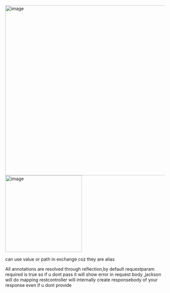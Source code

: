 <img width="537" alt="image" src="https://github.com/user-attachments/assets/4759feba-81ed-42b3-a7a7-d9c2399e8531" />

<img width="242" alt="image" src="https://github.com/user-attachments/assets/6e622d11-997b-4f84-9eeb-603e2c7a92da" />

can use value or path in exchange coz they are alias

All annotations are resolved through reflection,by default requestparam required is true so if u dont pass it will show error
in request body ,jackson will do mapping
restcontroller will internally create responsebody of your response even if u dont provide


